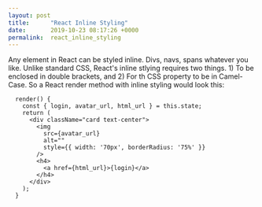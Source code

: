 ```yaml
---
layout: post
title:      "React Inline Styling"
date:       2019-10-23 08:17:26 +0000
permalink:  react_inline_styling
---
```



Any element in React can be styled inline. Divs, navs, spans whatever you like. Unlike standard CSS, React's inline stlying requires two things. 1) To be enclosed in double brackets, and 2) For th CSS property to be in Camel-Case. So a React render method with inline styling would look this:

```
  render() {
    const { login, avatar_url, html_url } = this.state;
    return (
      <div className="card text-center">
        <img
          src={avatar_url}
          alt=""
          style={{ width: '70px', borderRadius: '75%' }}
        />
        <h4>
          <a href={html_url}>{login}</a>
        </h4>
      </div>
    );
  }
```

